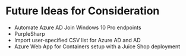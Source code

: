 # Future Ideas for Consideration
* Automate Azure AD Join Windows 10 Pro endpoints
* PurpleSharp
* Import user-specified CSV list for Azure AD and AD
* Azure Web App for Containers setup with a Juice Shop deployment 
